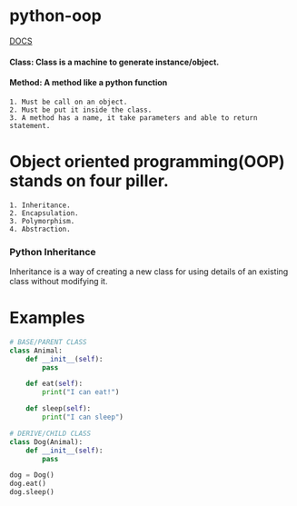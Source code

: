 ﻿# python-oop
 [DOCS](https://docs.google.com/document/d/1-VLEITIf2c82nzraZ6UXPtXDi0HtlIosKMxoz3A3mKc/edit#heading=h.5t3i6qd0go1s)

#### Class: Class is a machine to generate instance/object.

#### Method: A method like a python function
    1. Must be call on an object.
    2. Must be put it inside the class.
    3. A method has a name, it take parameters and able to return statement.


# Object oriented programming(OOP) stands on four piller.
    1. Inheritance.
    2. Encapsulation.
    3. Polymorphism.
    4. Abstraction.


### Python Inheritance
Inheritance is a way of creating a new class for using details of an existing class without modifying it.

# Examples

```python
# BASE/PARENT CLASS
class Animal:
    def __init__(self):
        pass

    def eat(self):
        print("I can eat!")

    def sleep(self):
        print("I can sleep")

# DERIVE/CHILD CLASS
class Dog(Animal):
    def __init__(self):
        pass

dog = Dog()
dog.eat()
dog.sleep()
```